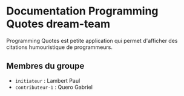 # Documentation Programming Quotes dream-team

Programming Quotes est petite application qui permet d'afficher des citations humouristique de programmeurs. 

## Membres du groupe

- `initiateur` : Lambert Paul
- `contributeur-1` : Quero Gabriel
